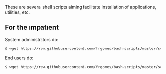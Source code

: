 These are several shell scripts aiming facilitate installation of applications, utilities, etc.

## For the impatient

System administrators do:
```bash
$ wget https://raw.githubusercontent.com/frgomes/bash-scripts/master/scripts/postinstall-sysadmin.sh -O - | bash
```

End users do:
```bash
$ wget https://raw.githubusercontent.com/frgomes/bash-scripts/master/scripts/postinstall-user.sh -O - | bash
```
